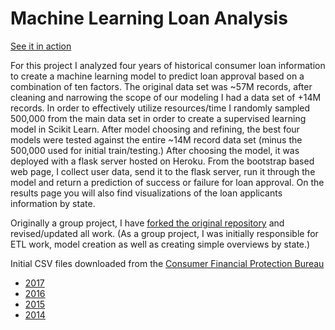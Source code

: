 # Machine Learning Loan Analysis 


[See it in action](https://homeloanapp.herokuapp.com)

For this project I analyzed four years of historical consumer loan information to create a machine learning model to predict loan approval based on a combination of ten factors. The original data set was ~57M records, after cleaning and narrowing the scope of our modeling I had a data set of +14M records.  In order to effectively utilize resources/time I randomly sampled 500,000 from the main data set in order to create a supervised learning model in Scikit Learn. After model choosing and refining, the best four models were tested against the entire ~14M record data set (minus the 500,000 used for initial train/testing.) After choosing the model, it was deployed with a flask server hosted on Heroku.  From the bootstrap based web page, I collect user data, send it to the flask server, run it through the model and return a prediction of success or failure for loan approval.  On the results page you will also find visualizations of the loan applicants information by state.

Originally a group project, I have [forked the original repository](https://github.com/reiderwin/project4) and revised/updated all work. (As a group project, I was initially responsible for ETL work, model creation as well as creating simple overviews by state.)

Initial CSV files downloaded from the [Consumer Financial Protection Bureau](https://www.consumerfinance.gov/data-research/hmda/historic-data/?geo=nationwide&records=all-records&field_descriptions=labels)

- [2017](https://files.consumerfinance.gov/hmda-historic-loan-data/hmda_2017_nationwide_all-records_codes.zip)
- [2016](https://files.consumerfinance.gov/hmda-historic-loan-data/hmda_2016_nationwide_all-records_codes.zip)
- [2015](https://files.consumerfinance.gov/hmda-historic-loan-data/hmda_2015_nationwide_all-records_codes.zip)
- [2014](https://files.consumerfinance.gov/hmda-historic-loan-data/hmda_2014_nationwide_all-records_codes.zip)